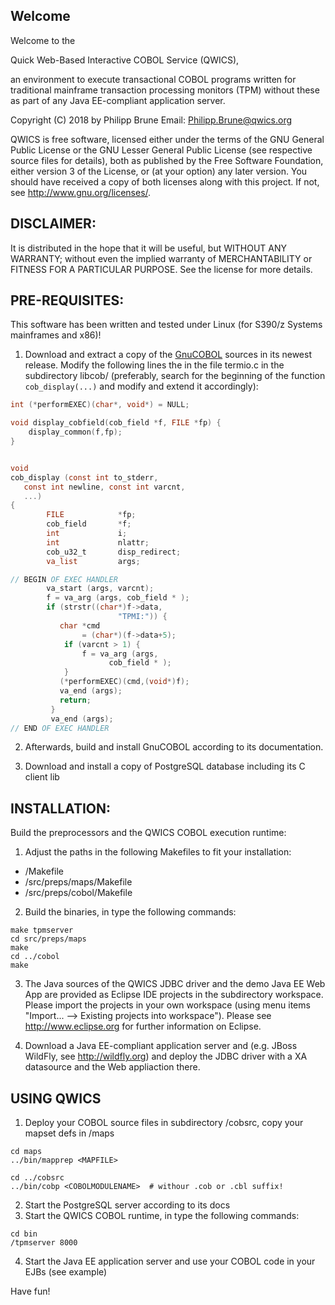 Welcome
-----

Welcome to the 

Quick Web-Based Interactive COBOL Service (QWICS), 

an environment to execute transactional COBOL programs written for traditional mainframe transaction processing monitors (TPM) without these as part of any Java EE-compliant application server.

Copyright (C) 2018 by Philipp Brune  Email: Philipp.Brune@qwics.org   

QWICS is free software, licensed either under the terms of the GNU General Public License or the GNU Lesser General Public License (see respective source files for details), both as published by the Free Software Foundation, either version 3 of the License, or (at your option) any later version. 
You should have received a copy of both licenses along with this project. If not, see <http://www.gnu.org/licenses/>.  


DISCLAIMER:
-----

It is distributed in the hope that it will be useful, but WITHOUT ANY WARRANTY; without even the implied warranty of MERCHANTABILITY or FITNESS FOR A PARTICULAR PURPOSE. See the license for more details.  


PRE-REQUISITES:
-----

This software has been written and tested under Linux (for S390/z Systems mainframes and x86)!

1. Download and extract a copy of the [GnuCOBOL](https://www.gnu.org/software/gnucobol/) sources in its newest release. Modify the following lines the in the file termio.c in the subdirectory libcob/ (preferably, search for the beginning of the function `cob_display(...)` and modify and extend it accordingly):

```c
int (*performEXEC)(char*, void*) = NULL;

void display_cobfield(cob_field *f, FILE *fp) {
    display_common(f,fp);
}


void
cob_display (const int to_stderr,
   const int newline, const int varcnt, 
   ...)
{
        FILE            *fp;
        cob_field       *f;
        int             i;
        int             nlattr;
        cob_u32_t       disp_redirect;
        va_list         args;

// BEGIN OF EXEC HANDLER
        va_start (args, varcnt);
        f = va_arg (args, cob_field * );
        if (strstr((char*)f->data,
        			    "TPMI:")) {
           char *cmd 
                = (char*)(f->data+5);
            if (varcnt > 1) {
                f = va_arg (args, 
                      cob_field * );
            }
           (*performEXEC)(cmd,(void*)f);
           va_end (args);
           return;
         }
         va_end (args);
// END OF EXEC HANDLER
```

2. Afterwards, build and install GnuCOBOL according to its documentation.

3. Download and install a copy of PostgreSQL database including its C client lib

INSTALLATION:
-----

Build the preprocessors and the QWICS COBOL execution runtime:

1. Adjust the paths in the following Makefiles to fit your installation:

* <QWICSROOTDIR>/Makefile
* <QWICSROOTDIR>/src/preps/maps/Makefile
* <QWICSROOTDIR>/src/preps/cobol/Makefile

2. Build the binaries, in <QWICSROOTDIR> type the following commands:

```shell
make tpmserver
cd src/preps/maps
make
cd ../cobol
make
```

3. The Java sources of the QWICS JDBC driver and the demo Java EE Web App are provided as Eclipse IDE projects in the subdirectory workspace. Please import the projects in your own workspace (using menu items "Import... --> Existing projects into workspace"). Please see http://www.eclipse.org for further information on Eclipse.

4. Download a Java EE-compliant application server and (e.g. JBoss WildFly, see http://wildfly.org) and deploy the JDBC driver with a XA datasource and the Web appliaction there.


USING QWICS
-----

1. Deploy your COBOL source files in subdirectory <QWICSROOTDIR>/cobsrc, copy your mapset defs in <QWICSROOTDIR>/maps

```shell
cd maps
../bin/mapprep <MAPFILE>

cd ../cobsrc
../bin/cobp <COBOLMODULENAME>  # withour .cob or .cbl suffix!
```

2. Start the PostgreSQL server according to its docs
3. Start the QWICS COBOL runtime, in <QWICSROOTDIR> type the following commands:

```shell
cd bin
/tpmserver 8000
```

4. Start the Java EE application server and use your COBOL code in your EJBs (see example)
 

Have fun!

